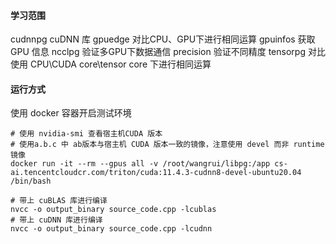 
#### 学习范围
cudnnpg cuDNN 库
gpuedge 对比CPU、GPU下进行相同运算
gpuinfos 获取 GPU 信息
ncclpg 验证多GPU下数据通信
precision 验证不同精度
tensorpg 对比使用 CPU\CUDA core\tensor core 下进行相同运算




#### 运行方式
使用 docker 容器开启测试环境
```
# 使用 nvidia-smi 查看宿主机CUDA 版本
# 使用a.b.c 中 ab版本与宿主机 CUDA 版本一致的镜像，注意使用 devel 而非 runtime 镜像
docker run -it --rm --gpus all -v /root/wangrui/libpg:/app cs-ai.tencentcloudcr.com/triton/cuda:11.4.3-cudnn8-devel-ubuntu20.04 /bin/bash
```


```
# 带上 cuBLAS 库进行编译
nvcc -o output_binary source_code.cpp -lcublas
# 带上 cuDNN 库进行编译
nvcc -o output_binary source_code.cpp -lcudnn
```
